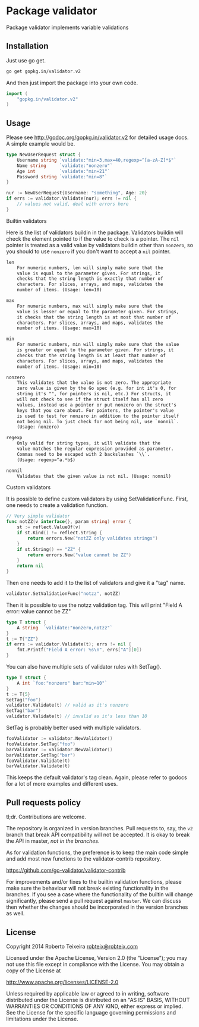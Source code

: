 # Package validator

Package validator implements variable validations

## Installation

Just use go get.

```bash
go get gopkg.in/validator.v2
```

And then just import the package into your own code.

```go
import (
    "gopkg.in/validator.v2"
)
```

## Usage

Please see <http://godoc.org/gopkg.in/validator.v2> for detailed usage docs.
A simple example would be.

```go
type NewUserRequest struct {
    Username string `validate:"min=3,max=40,regexp=^[a-zA-Z]*$"`
    Name string     `validate:"nonzero"`
    Age int         `validate:"min=21"`
    Password string `validate:"min=8"`
}

nur := NewUserRequest{Username: "something", Age: 20}
if errs := validator.Validate(nur); errs != nil {
    // values not valid, deal with errors here
}
```

Builtin validators

Here is the list of validators buildin in the package. Validators buildin
will check the element pointed to if the value to check is a pointer.
The `nil` pointer is treated as a valid value by validators buildin other
than `nonzero`, so you should to use `nonzero` if you don't want to
accept a `nil` pointer.

```txt
len
    For numeric numbers, len will simply make sure that the
    value is equal to the parameter given. For strings, it
    checks that the string length is exactly that number of
    characters. For slices, arrays, and maps, validates the
    number of items. (Usage: len=10)

max
    For numeric numbers, max will simply make sure that the
    value is lesser or equal to the parameter given. For strings,
    it checks that the string length is at most that number of
    characters. For slices, arrays, and maps, validates the
    number of items. (Usage: max=10)

min
    For numeric numbers, min will simply make sure that the value
    is greater or equal to the parameter given. For strings, it
    checks that the string length is at least that number of
    characters. For slices, arrays, and maps, validates the
    number of items. (Usage: min=10)

nonzero
    This validates that the value is not zero. The appropriate
    zero value is given by the Go spec (e.g. for int it's 0, for
    string it's "", for pointers is nil, etc.) For structs, it
    will not check to see if the struct itself has all zero
    values, instead use a pointer or put nonzero on the struct's
    keys that you care about. For pointers, the pointer's value
    is used to test for nonzero in addition to the pointer itself
    not being nil. To just check for not being nil, use `nonnil`.
    (Usage: nonzero)

regexp
    Only valid for string types, it will validate that the
    value matches the regular expression provided as parameter.
    Commas need to be escaped with 2 backslashes `\\`.
    (Usage: regexp=^a.*b$)

nonnil
    Validates that the given value is not nil. (Usage: nonnil)
```

Custom validators

It is possible to define custom validators by using SetValidationFunc.
First, one needs to create a validation function.

```go
// Very simple validator
func notZZ(v interface{}, param string) error {
    st := reflect.ValueOf(v)
    if st.Kind() != reflect.String {
        return errors.New("notZZ only validates strings")
    }
    if st.String() == "ZZ" {
        return errors.New("value cannot be ZZ")
    }
    return nil
}
```

Then one needs to add it to the list of validators and give it a "tag"
name.

```go
validator.SetValidationFunc("notzz", notZZ)
```

Then it is possible to use the notzz validation tag. This will print
"Field A error: value cannot be ZZ"

```go
type T struct {
    A string  `validate:"nonzero,notzz"`
}
t := T{"ZZ"}
if errs := validator.Validate(t); errs != nil {
    fmt.Printf("Field A error: %s\n", errs["A"][0])
}
```

You can also have multiple sets of validator rules with SetTag().

```go
type T struct {
    A int `foo:"nonzero" bar:"min=10"`
}
t := T{5}
SetTag("foo")
validator.Validate(t) // valid as it's nonzero
SetTag("bar")
validator.Validate(t) // invalid as it's less than 10
```

SetTag is probably better used with multiple validators.

```go
fooValidator := validator.NewValidator()
fooValidator.SetTag("foo")
barValidator := validator.NewValidator()
barValidator.SetTag("bar")
fooValidator.Validate(t)
barValidator.Validate(t)
```

This keeps the default validator's tag clean. Again, please refer to
godocs for a lot of more examples and different uses.

## Pull requests policy

tl;dr. Contributions are welcome.

The repository is organized in version branches. Pull requests to, say, the
`v2` branch that break API compatibility will not be accepted. It is okay to
break the API in master, _not in the branches_.

As for validation functions, the preference is to keep the main code simple
and add most new functions to the validator-contrib repository.

<https://github.com/go-validator/validator-contrib>

For improvements and/or fixes to the builtin validation functions, please
make sure the behaviour will not break existing functionality in the branches.
If you see a case where the functionality of the builtin will change
significantly, please send a pull request against `master`. We can discuss then
whether the changes should be incorporated in the version branches as well.

## License

Copyright 2014 Roberto Teixeira <robteix@robteix.com>

Licensed under the Apache License, Version 2.0 (the "License");
you may not use this file except in compliance with the License.
You may obtain a copy of the License at

<http://www.apache.org/licenses/LICENSE-2.0>

Unless required by applicable law or agreed to in writing, software
distributed under the License is distributed on an "AS IS" BASIS,
WITHOUT WARRANTIES OR CONDITIONS OF ANY KIND, either express or implied.
See the License for the specific language governing permissions and
limitations under the License.
